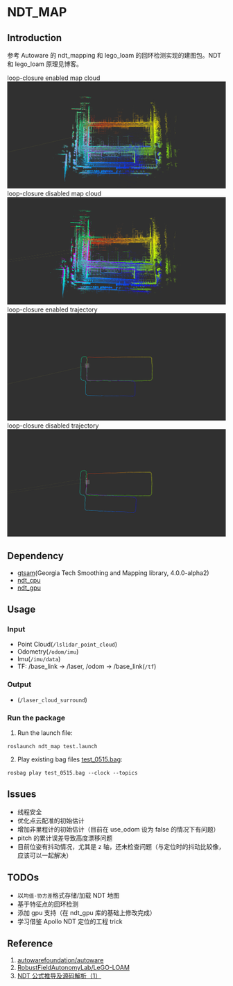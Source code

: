# NDT_MAP

## Introduction

参考 Autoware 的 ndt_mapping 和 lego_loam 的回环检测实现的建图包。NDT 和 lego_loam 原理见博客。

loop-closure enabled map cloud
![loop_closure_enabled_1](./img/loop_closure_enabled_1.png)
loop-closure disabled map cloud
![loop_closure_disabled_1](./img/loop_closure_disabled_1.png)
loop-closure enabled trajectory
![loop_closure_enabled_2](./img/loop_closure_enabled_2.png)
loop-closure disabled trajectory
![loop_closure_disabled_2](./img/loop_closure_disabled_2.png)

## Dependency

- [gtsam](https://github.com/borglab/gtsam/releases)(Georgia Tech Smoothing and Mapping library, 4.0.0-alpha2)
- [ndt_cpu](https://github.com/autowarefoundation/autoware/tree/master/ros/src/computing/perception/localization/lib/ndt_cpu)
- [ndt_gpu](https://github.com/autowarefoundation/autoware/tree/master/ros/src/computing/perception/localization/lib/ndt_gpu)

## Usage

### Input

- Point Cloud(`/lslidar_point_cloud`)
- Odometry(`/odom/imu`)
- Imu(`/imu/data`)
- TF: /base_link -> /laser, /odom -> /base_link(`/tf`)

### Output

- (`/laser_cloud_surround`)

### Run the package

1. Run the launch file:

```shell
roslaunch ndt_map test.launch
```

2. Play existing bag files [test_0515.bag](https://drive.google.com/file/d/1Y6KR9FUQggcyhvGsnkv7zpYQGvc7dQR_/view?usp=sharing):

```shell
rosbag play test_0515.bag --clock --topics
```

## Issues

- 线程安全
- 优化点云配准的初始估计
- 增加非里程计的初始估计（目前在 use_odom 设为 false 的情况下有问题）
- pitch 的累计误差导致高度漂移问题
- 目前位姿有抖动情况，尤其是 z 轴，还未检查问题（与定位时的抖动比较像，应该可以一起解决）

## TODOs

- 以`均值-协方差`格式存储/加载 NDT 地图
- 基于特征点的回环检测
- 添加 gpu 支持（在 ndt_gpu 库的基础上修改完成）
- 学习借鉴 Apollo NDT 定位的工程 trick

## Reference

1. [autowarefoundation/autoware](https://github.com/autowarefoundation/autoware)
2. [RobustFieldAutonomyLab/LeGO-LOAM](https://github.com/RobustFieldAutonomyLab/LeGO-LOAM)
3. [NDT 公式推导及源码解析（1）](https://blog.csdn.net/u013794793/article/details/89306901)